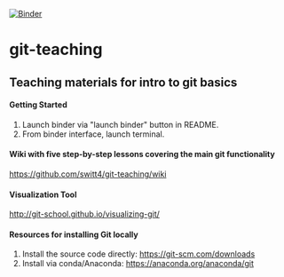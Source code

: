 [![Binder](https://mybinder.org/badge_logo.svg)](https://mybinder.org/v2/gh/switt4/git-teaching/main)

# git-teaching
## Teaching materials for intro to git basics

#### Getting Started
1. Launch binder via "launch binder" button in README.
2. From binder interface, launch terminal.

#### Wiki with five step-by-step lessons covering the main git functionality
https://github.com/switt4/git-teaching/wiki

#### Visualization Tool
http://git-school.github.io/visualizing-git/

#### Resources for installing Git locally
1. Install the source code directly: https://git-scm.com/downloads
2. Install via conda/Anaconda: https://anaconda.org/anaconda/git 
